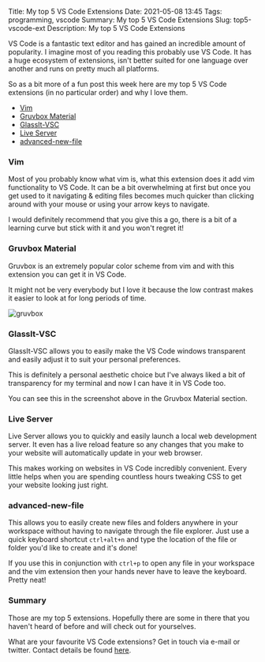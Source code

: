 Title: My top 5 VS Code Extensions
Date: 2021-05-08 13:45
Tags: programming, vscode
Summary: My top 5 VS Code Extensions
Slug: top5-vscode-ext
Description: My top 5 VS Code Extensions

VS Code is a fantastic text editor and has gained an incredible amount of popularity.
I imagine most of you reading this probably use VS Code.
It has a huge ecosystem of extensions, isn't better suited for one language over another and runs on pretty much all platforms. 

So as a bit more of a fun post this week here are my top 5 VS Code extensions (in no particular order) and why I love them.

- [Vim](https://marketplace.visualstudio.com/items?itemName=vscodevim.vim)
- [Gruvbox Material](https://marketplace.visualstudio.com/items?itemName=sainnhe.gruvbox-material)
- [GlassIt-VSC](https://marketplace.visualstudio.com/items?itemName=s-nlf-fh.glassit)
- [Live Server](https://marketplace.visualstudio.com/items?itemName=ritwickdey.LiveServer)
- [advanced-new-file](https://marketplace.visualstudio.com/items?itemName=patbenatar.advanced-new-file)

### Vim

Most of you probably know what vim is, what this extension does it add vim functionality to VS Code. It can be a bit overwhelming at first but once you get used to it navigating & editing files becomes much quicker than clicking around with your mouse or using your arrow keys to navigate. 

I would definitely recommend that you give this a go, there is a bit of a learning curve but stick with it and you won't regret it!


### Gruvbox Material

Gruvbox is an extremely popular color scheme from vim and with this extension you can get it in VS Code.

It might not be very everybody but I love it because the low contrast makes it easier to look at for long periods of time.

![gruvbox]({static}/images/top5-vscode-ext/gruvbox.webp)

### GlassIt-VSC

GlassIt-VSC allows you to easily make the VS Code windows transparent and easily adjust it to suit your personal preferences.

This is definitely a personal aesthetic choice but I've always liked a bit of transparency for my terminal and now I can have it in VS Code too.

You can see this in the screenshot above in the Gruvbox Material section.

### Live Server

Live Server allows you to quickly and easily launch a local web development server. 
It even has a live reload feature so any changes that you make to your website will automatically update in your web browser.

This makes working on websites in VS Code incredibly convenient. Every little helps when you are spending countless hours tweaking CSS to get your website looking just right.

### advanced-new-file

This allows you to easily create new files and folders anywhere in your workspace without having to navigate through the file explorer. Just use a quick keyboard shortcut `ctrl+alt+n` and type the location of the file or folder you'd like to create and it's done!

If you use this in conjunction with `ctrl+p` to open any file in your workspace and the vim extension then your hands never have to leave the keyboard. Pretty neat!

### Summary 

Those are my top 5 extensions. Hopefully there are some in there that you haven't heard of before and will check out for yourselves.

What are your favourite VS Code extensions? Get in touch via e-mail or twitter. Contact details be found [here]({filename}/pages/about.md).